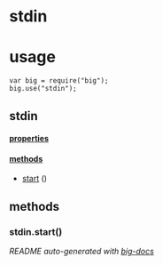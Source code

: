 # stdin


# usage

    var big = require("big");
    big.use("stdin");

## stdin

#### [properties](#stdin-properties)


#### [methods](#stdin-methods)

  - [start](#stdin-methods-start) ()





<a name="stdin-methods"></a> 

## methods 

<a name="stdin-methods-start"></a> 

### stdin.start()


*README auto-generated with [big-docs](https://github.com/bigcompany/big/tree/master/resources/docs)*